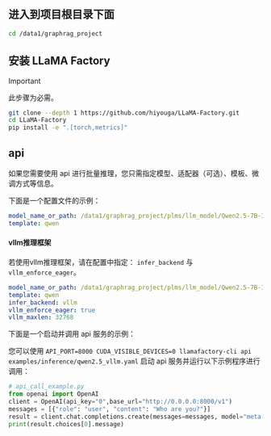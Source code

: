 ## 进入到项目根目录下面
```bash
cd /data1/graphrag_project
```

## 安装 LLaMA Factory

> [!IMPORTANT]
> 此步骤为必需。

```bash
git clone --depth 1 https://github.com/hiyouga/LLaMA-Factory.git
cd LLaMA-Factory
pip install -e ".[torch,metrics]"
```
## api
如果您需要使用 api 进行批量推理，您只需指定模型、适配器（可选）、模板、微调方式等信息。

下面是一个配置文件的示例：
```yaml
model_name_or_path: /data1/graphrag_project/plms/llm_model/Qwen2.5-7B-Instruct-GPTQ-Int8
template: qwen
```
#### vllm推理框架
若使用vllm推理框架，请在配置中指定： `infer_backend` 与 `vllm_enforce_eager`。
```yaml
model_name_or_path: /data1/graphrag_project/plms/llm_model/Qwen2.5-7B-Instruct-GPTQ-Int8
template: qwen
infer_backend: vllm
vllm_enforce_eager: true
vllm_maxlen: 32768
```

下面是一个启动并调用 api 服务的示例：

您可以使用 `API_PORT=8000 CUDA_VISIBLE_DEVICES=0 llamafactory-cli api examples/inference/qwen2.5_vllm.yaml` 启动 api 服务并运行以下示例程序进行调用：
```python
# api_call_example.py
from openai import OpenAI
client = OpenAI(api_key="0",base_url="http://0.0.0.0:8000/v1")
messages = [{"role": "user", "content": "Who are you?"}]
result = client.chat.completions.create(messages=messages, model="meta-llama/Meta-Llama-3-8B-Instruct")
print(result.choices[0].message)
```
